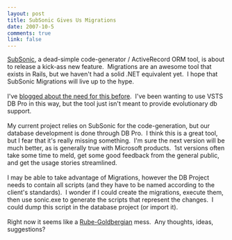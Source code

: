 ```yaml
--- 
layout: post
title: SubSonic Gives Us Migrations
date: 2007-10-5
comments: true
link: false
---
```

<a href="http://subsonicproject.com">SubSonic</a>, a dead-simple code-generator / ActiveRecord ORM tool, is about to release a kick-ass new feature.&nbsp; Migrations are an awesome tool that exists in Rails, but we haven't had a solid .NET equivalent yet.&nbsp; I hope that SubSonic Migrations will live up to the hype.<br><br>I've <a href="http://www.flux88.com/DatabaseMigrationsForNET.aspx">blogged about the need for this before</a>.&nbsp; I've been wanting to use VSTS DB Pro in this way, but the tool just isn't meant to provide evolutionary db support.<br><br>My current project relies on SubSonic for the code-generation, but our database development is done through DB Pro.&nbsp; I think this is a great tool, but I fear that it's really missing something.&nbsp; I'm sure the next version will be much better, as is generally true with Microsoft products.&nbsp; 1st versions often take some time to meld, get some good feedback from the general public, and get the usage stories streamlined.<br><br>I may be able to take advantage of Migrations, however the DB Project needs to contain all scripts (and they have to be named according to the client's standards).&nbsp; I wonder if I could create the migrations, execute them, then use sonic.exe to generate the scripts that represent the changes.&nbsp; I could dump this script in the database project (or import it).<br><br>Right now it seems like a <a href="http://en.wikipedia.org/wiki/Rube_Goldberg">Rube-Goldbergian</a> mess.&nbsp; Any thoughts, ideas, suggestions?<br><p></p>
